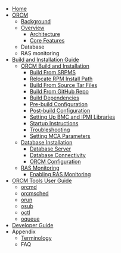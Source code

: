 * [Home](Home)
* [ORCM](1-ORCM)
    * [Background](1.1-Background)
    * [Overview](1.2-Overview)
        * [Architecture](1.2.1-Architecture)
        * [Core Features](1.2.2-Core-Features)
    * Database
    * RAS monitoring
* [Build and Installation Guide](2-Build-and-Installation-Guide)
    * [ORCM Build and Installation](2.1-ORCM-Build-and-Installation)
        * [Build From SRPMS](2.1.1-Build-From-SRPMS)
        * [Relocate RPM Install Path](2.1.2-Relocate-RPM-Install-Path)
        * [Build From Source Tar Files](2.1.3-Build-From-Source-Tar-Files)
        * [Build From GitHub Repo](2.1.4-Build-From-GitHub-Repo)
        * [Build Dependencies](2.1.5-Build-Dependencies)
        * [Pre-build Configuration](2.1.6-Pre-build-Configuration)
        * [Post-build Configuration](2.1.7-Post-build-Configuration)
        * [Setting Up BMC and IPMI Libraries](2.1.8-Setting-Up-BMC-and-IPMI-Libraries)
        * [Startup Instructions](2.1.9-Startup-Instructions)
        * [Troubleshooting](2.1.10-Troubleshooting)
        * [Setting MCA Parameters](2.1.11-Setting-MCA-Parameters)
    * [Database Installation](2.2-Database-Installation)
        * [Database Server](2.2.1-Database-Server)
        * [Database Connectivity](2.2.2-Database-Connectivity)
        * [ORCM Configuration](2.2.3-ORCM-Configuration)
    * [RAS Monitoring](2.3-RAS-Monitoring)
        * [Enabling RAS Monitoring](2.3.1-Enabling-RAS-Monitoring)
* [ORCM Tools User Guide](3-ORCM-Tools-User-Guide)
    * [orcmd](3.1-orcmd)
    * [orcmsched](3.2-orcmsched)
    * [orun](3.3-orun)
    * [osub](3.4-osub)
    * [octl](3.5-octl)
    * [oqueue](3.6-oqueue)
* [Developer Guide](4-Developer-Guide)
* Appendix
    * [Terminology](A-Terminology)
    * FAQ
